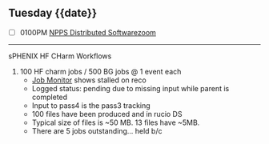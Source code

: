## Tuesday {{date}}

- [ ] 0100PM [NPPS Distributed Software](https://docs.google.com/document/d/1L8DAzhCwpVoRM_WptpZFKqJev4-odk4xDl5rDK6JMYs/edit#heading=h.d6jxgv7ina59)[zoom](https://bnl.zoomgov.com/j/16157150845?pwd=NXNqTi9ZWEFBKzYwRXQ5U3NXU1dBZz09)


--------------------------------------------------

sPHENIX HF CHarm Workflows

1) 100 HF charm jobs / 500 BG jobs @ 1 event each
	- [Job Monitor](https://panda-doma.cern.ch/tasks/?jeditaskid=132086|132083|132084|132085|132039|132038) shows stalled on reco
	- Logged status: pending due to missing input while parent is completed
	- Input to pass4 is the pass3 tracking
	- 100 files have been produced and in rucio DS
	- Typical size of files is ~50 MB.  13 files have ~5MB.
	- There are 5 jobs outstanding... held b/c 